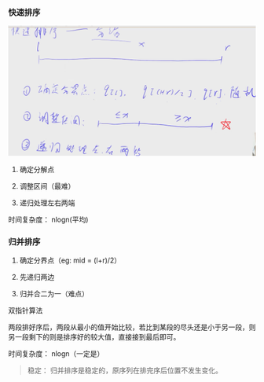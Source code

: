### 快速排序

![](img/1.png)

1. 确定分解点

2. 调整区间（最难）

3. 递归处理左右两端

时间复杂度： nlogn(平均)

### 归并排序

1. 确定分界点（eg: mid = (l+r)/2）

2. 先递归两边

3. 归并合二为一（难点）

双指针算法

两段排好序后，两段从最小的值开始比较，若比到某段的尽头还是小于另一段，则另一段剩下的则是排序好的较大值，直接接到最后即可。

时间复杂度： nlogn（一定是）

> 稳定： 归并排序是稳定的，原序列在排完序后位置不发生变化。